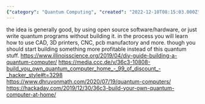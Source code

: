 ```yaml
---
{"category": "Quantum Computing", "created": "2022-12-10T08:15:03.000Z", "date": "2022-12-10 08:15:03", "description": "This article explores the idea of building a quantum computer at home using open-source software and hardware, along with skills such as CAD, 3D printing, and PCB manufacturing. However, it encourages readers to consider alternative projects with more potential for profit.", "modified": "2022-12-10T11:30:22.151Z", "tags": ["quantum computer", "open source software", "hardware project", "CAD", "3D printing", "PCB manufacturing", "profitable project"], "title": "make a quantum computer at home"}
---
```

the idea is generally good, by using open source software/hardware, or just write quantum programs without building it. in the process you will learn how to use CAD, 3D printers, CNC, pcb manufactory and more. though you should start building something more profitable instead of this quantum stuff.
https://www.illinoisscience.org/2019/04/diy-guide-building-a-quantum-computer/
https://media.ccc.de/v/36c3-10808-build_you_own_quantum_computer_home_-_99_of_discount_-_hacker_style#t=3298
https://www.dhruvonmath.com/2020/07/19/quantum-computers/
https://hackaday.com/2019/12/30/36c3-build-your-own-quantum-computer-at-home/